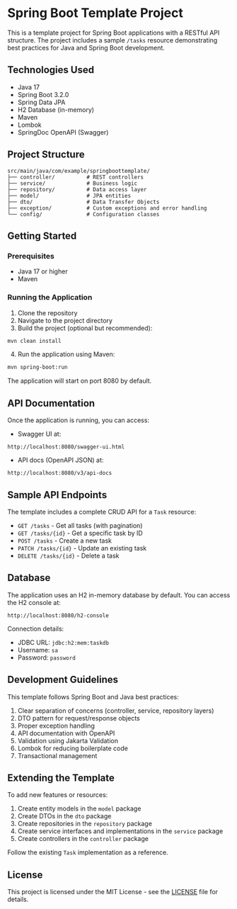 # Spring Boot Template Project

This is a template project for Spring Boot applications with a RESTful API structure. The project includes a sample `/tasks` resource demonstrating best practices for Java and Spring Boot development.

## Technologies Used

- Java 17
- Spring Boot 3.2.0
- Spring Data JPA
- H2 Database (in-memory)
- Maven
- Lombok
- SpringDoc OpenAPI (Swagger)

## Project Structure

```
src/main/java/com/example/springboottemplate/
├── controller/          # REST controllers
├── service/             # Business logic
├── repository/          # Data access layer
├── model/               # JPA entities
├── dto/                 # Data Transfer Objects
├── exception/           # Custom exceptions and error handling
└── config/              # Configuration classes
```

## Getting Started

### Prerequisites

- Java 17 or higher
- Maven

### Running the Application

1. Clone the repository
2. Navigate to the project directory
3. Build the project (optional but recommended):

```bash
mvn clean install
```

4. Run the application using Maven:

```bash
mvn spring-boot:run
```

The application will start on port 8080 by default.

## API Documentation

Once the application is running, you can access:

- Swagger UI at:
```
http://localhost:8080/swagger-ui.html
```

- API docs (OpenAPI JSON) at:
```
http://localhost:8080/v3/api-docs
```

## Sample API Endpoints

The template includes a complete CRUD API for a `Task` resource:

- `GET /tasks` - Get all tasks (with pagination)
- `GET /tasks/{id}` - Get a specific task by ID
- `POST /tasks` - Create a new task
- `PATCH /tasks/{id}` - Update an existing task
- `DELETE /tasks/{id}` - Delete a task

## Database

The application uses an H2 in-memory database by default. You can access the H2 console at:

```
http://localhost:8080/h2-console
```

Connection details:
- JDBC URL: `jdbc:h2:mem:taskdb`
- Username: `sa`
- Password: `password`

## Development Guidelines

This template follows Spring Boot and Java best practices:

1. Clear separation of concerns (controller, service, repository layers)
2. DTO pattern for request/response objects
3. Proper exception handling
4. API documentation with OpenAPI
5. Validation using Jakarta Validation
6. Lombok for reducing boilerplate code
7. Transactional management

## Extending the Template

To add new features or resources:

1. Create entity models in the `model` package
2. Create DTOs in the `dto` package
3. Create repositories in the `repository` package
4. Create service interfaces and implementations in the `service` package
5. Create controllers in the `controller` package

Follow the existing `Task` implementation as a reference.

## License

This project is licensed under the MIT License - see the [LICENSE](./LICENSE) file for details.